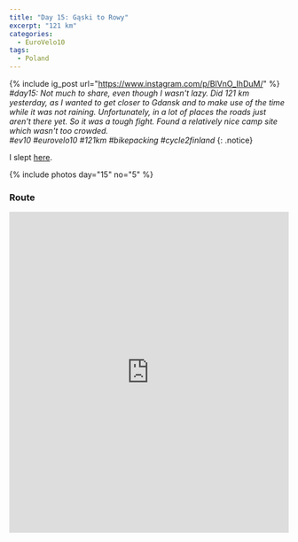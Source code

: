```yaml
---
title: "Day 15: Gąski to Rowy"
excerpt: "121 km"
categories:
  - EuroVelo10
tags:
  - Poland
---
```

{% include ig_post url="https://www.instagram.com/p/BlVnO_IhDuM/" %}
_#day15: Not much to share, even though I wasn't lazy. Did 121 km yesterday, as I wanted to get closer to Gdansk and to make use of the time while it was not raining. Unfortunately, in a lot of places the roads just aren't there yet. So it was a tough fight. Found a relatively nice camp site which wasn't too crowded.<br> #ev10 #eurovelo10 #121km #bikepacking #cycle2finland_
{: .notice}

I slept [here](https://www.openstreetmap.org/way/295864789).

{% include photos day="15" no="5" %}

### Route

<iframe src="https://www.komoot.de/tour/38974396/embed?profile=1" width="100%" height="580" frameborder="0" scrolling="no"></iframe>